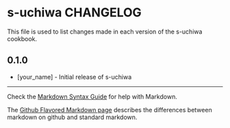 s-uchiwa CHANGELOG
==================

This file is used to list changes made in each version of the s-uchiwa cookbook.

0.1.0
-----
- [your_name] - Initial release of s-uchiwa

- - -
Check the [Markdown Syntax Guide](http://daringfireball.net/projects/markdown/syntax) for help with Markdown.

The [Github Flavored Markdown page](http://github.github.com/github-flavored-markdown/) describes the differences between markdown on github and standard markdown.
